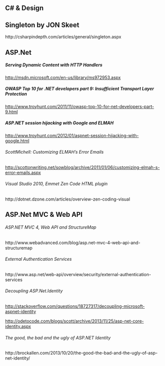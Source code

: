 
<h2>C# & Design </h2>

<h2> Singleton by JON Skeet </h2>
http://csharpindepth.com/articles/general/singleton.aspx

<h2>ASP.Net</h2>

<h5>Serving Dynamic Content with HTTP Handlers</h5>

http://msdn.microsoft.com/en-us/library/ms972953.aspx

<h5>OWASP Top 10 for .NET developers part 9: Insufficient Transport Layer Protection </h5>

http://www.troyhunt.com/2011/11/owasp-top-10-for-net-developers-part-9.html

<h5>ASP.NET session hijacking with Google and ELMAH</h5>

http://www.troyhunt.com/2012/01/aspnet-session-hijacking-with-google.html


<h6>ScottMichell: Customizing ELMAH’s Error Emails</h6>

http://scottonwriting.net/sowblog/archive/2011/01/06/customizing-elmah-s-error-emails.aspx

<h6> Visual Studio 2010, Emmet Zen Code HTML plugin </h6>
http://dotnet.dzone.com/articles/overview-zen-coding-visual

<h2>ASP.Net MVC & Web API</h2>

<h6>ASP.NET MVC 4, Web API and StructureMap</h6>
http://www.webadvanced.com/blog/asp.net-mvc-4-web-api-and-structuremap

<h6>External Authentication Services </h6>
http://www.asp.net/web-api/overview/security/external-authentication-services

<h6>Decoupling ASP.Net.Identity</h6>

http://stackoverflow.com/questions/18727317/decoupling-microsoft-aspnet-identity

http://odetocode.com/blogs/scott/archive/2013/11/25/asp-net-core-identity.aspx

<h6>The good, the bad and the ugly of ASP.NET Identity</h6>
http://brockallen.com/2013/10/20/the-good-the-bad-and-the-ugly-of-asp-net-identity/
